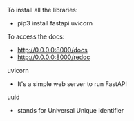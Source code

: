 To install all the libraries:

-   pip3 install fastapi uvicorn

To access the docs:

-   http://0.0.0.0:8000/docs
-   http://0.0.0.0:8000/redoc

uvicorn

-   It's a simple web server to run FastAPI

uuid

-   stands for Universal Unique Identifier

